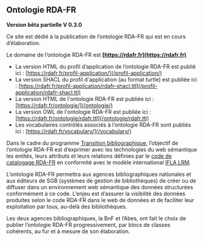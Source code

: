 ## Ontologie RDA-FR

**Version bêta partielle V 0.3.0**

Ce site est dédié à la publication de l’ontologie RDA-FR qui est en cours d’élaboration.

Le domaine de l’ontologie RDA-FR est **[https://rdafr.fr](https://rdafr.fr)**

* La version HTML du profil d’application de l’ontologie RDA-FR est publié ici : [https://rdafr.fr/profil-application/](/profil-application/)
* La version SHACL du profil d'application (au format turtle) est publiée ici : [https://rdafr.fr/profil-application/rdafr-shacl.ttl](/profil-application/rdafr-shacl.ttl)
* La version HTML de l'ontologie RDA-FR est publiée ici : [https://rdafr.fr/ontologie/](/ontologie/)
* La version OWL de l'ontologie RDA-FR est publiée ici : [https://rdafr.fr/ontologie/rdafr.ttl](/ontologie/rdafr.ttl) 
* Les vocabulaires contrôlés associés à l’ontologie RDA-FR sont publiés ici : [https://rdafr.fr/vocabulary/](/vocabulary/)

Dans le cadre du programme [Transition bibliographique](https://www.transition-bibliographique.fr/), l’objectif de l’ontologie RDA-FR est d’exprimer avec les technologies du web sémantique les entités, leurs attributs et leurs relations définies par le [code de catalogage RDA-FR](https://code.rdafr.fr/) en conformité avec le modèle international [IFLA LRM](https://www.transition-bibliographique.fr/enjeux/definition-ifla-lrm/).

L’ontologie RDA-FR permettra aux agences bibliographiques nationales et aux éditeurs de SGB (systèmes de gestion de bibliothèques) de créer ou de diffuser dans un environnement web sémantique des données structurées conformément à ce code. L’enjeu est d’assurer la visibilité des données produites selon le code RDA-FR dans le web de données et de faciliter leur exploitation par tous, au-delà des bibliothèques.

Les deux agences bibliographiques, la BnF et l’Abes, ont fait le choix de publier l’ontologie RDA-FR progressivement, par blocs de classes cohérents, au fur et à mesure de son élaboration.

